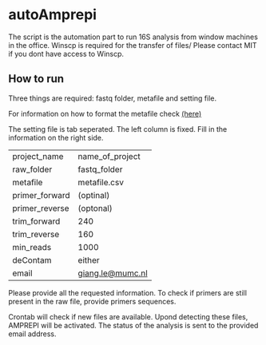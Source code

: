 # autoAmprepi

The script is the automation part to run 16S analysis from window machines in the office.
Winscp is required for the transfer of files/
Please contact MIT if you dont have access to Winscp.

## How to run

Three things are required: fastq folder, metafile and setting file.

For information on how to format the metafile check [(here)](https://github.com/MUMC-MEDMIC/AMPREPI/blob/master/tutorial/prepare_run.md)
 
The setting file is tab seperated.
The left column is fixed.
Fill in the information on the right side.

|                |                  |
|----------------|------------------|
| project_name   | name_of_project  |
| raw_folder     | fastq_folder     |
| metafile       | metafile.csv     |
| primer_forward | (optinal)        |
| primer_reverse | (optonal)        |
| trim_forward   | 240              |
| trim_reverse   | 160              |
| min_reads      | 1000             |
| deContam       | either           |
| email          | giang.le@mumc.nl |


Please provide all the requested information.
To check if primers are still present in the raw file, provide primers sequences.

Crontab will check if new files are available.
Upond detecting these files, AMPREPI will be activated.
The status of the analysis is sent to the provided email address.

